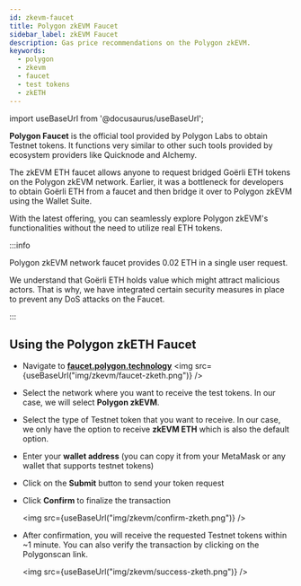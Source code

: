 ```yaml
---
id: zkevm-faucet
title: Polygon zkEVM Faucet
sidebar_label: zkEVM Faucet
description: Gas price recommendations on the Polygon zkEVM.
keywords:
  - polygon
  - zkevm
  - faucet
  - test tokens
  - zkETH
---
```


import useBaseUrl from '@docusaurus/useBaseUrl';

**Polygon Faucet** is the official tool provided by Polygon Labs to obtain Testnet tokens. It functions very similar to other such tools provided by ecosystem providers like Quicknode and Alchemy.

The zkEVM ETH faucet allows anyone to request bridged Goërli ETH tokens on the Polygon zkEVM network. Earlier, it was a bottleneck for developers to obtain Goërli ETH from a faucet and then bridge it over to Polygon zkEVM using the Wallet Suite.

With the latest offering, you can seamlessly explore Polygon zkEVM's functionalities without the need to utilize real ETH tokens.

:::info

Polygon zkEVM network faucet provides 0.02 ETH in a single user request.

We understand that Goërli ETH holds value which might attract malicious actors. That is why, we have integrated certain security measures in place to prevent any DoS attacks on the Faucet.

:::

## Using the Polygon zkETH Faucet

- Navigate to [**faucet.polygon.technology**](https://faucet.polygon.technology/)
   <img src={useBaseUrl("img/zkevm/faucet-zketh.png")} />

- Select the network where you want to receive the test tokens. In our case, we will select **Polygon zkEVM**.

- Select the type of Testnet token that you want to receive. In our case, we only have the option to receive **zkEVM ETH** which is also the default option.

- Enter your **wallet address** (you can copy it from your MetaMask or any wallet that supports testnet tokens)

- Click on the **Submit** button to send your token request

- Click **Confirm** to finalize the transaction

   <img src={useBaseUrl("img/zkevm/confirm-zketh.png")} />

- After confirmation, you will receive the requested Testnet tokens within ~1 minute. You can also verify the transaction by clicking on the Polygonscan link.

   <img src={useBaseUrl("img/zkevm/success-zketh.png")} />
